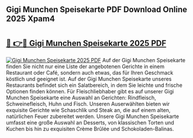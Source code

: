 ## Gigi Munchen Speisekarte PDF Download Online 2025 Xpam4

# <h2><a href="http://gc7itq.nevu.top/?p=Gigi+Munchen+Speisekarte">🔗 👉🔴 Gigi Munchen Speisekarte 2025 PDF</a></h2>

[![Gigi Munchen Speisekarte 2025 PDF](https://i.imgur.com/dBaPXMq.png)](http://gc7itq.nevu.top/?p=Gigi+Munchen+Speisekarte)
Auf der Gigi Munchen Speisekarte finden Sie nicht nur eine Liste der angebotenen Gerichte in einem Restaurant oder Café, sondern auch etwas, das für Ihren Geschmack köstlich und geeignet ist. Auf der Gigi Munchen Speisekarte unseres Restaurants befindet sich ein Salatbereich, in dem Sie leichte und frische Optionen finden können. Für Fleischliebhaber gibt es auf unserer Gigi Munchen Speisekarte eine Auswahl an Gerichten: Rindfleisch, Schweinefleisch, Huhn und Fisch. Unseren Auserwählten bieten wir exquisite Gerichte wie Schaschlik und Steak an, die auf einem alten, natürlichen Feuer zubereitet werden. Unsere Gigi Munchen Speisekarte umfasst eine große Auswahl an Desserts, von klassischen Torten und Kuchen bis hin zu exquisiten Crème Brûlée und Schokoladen-Balinas.
